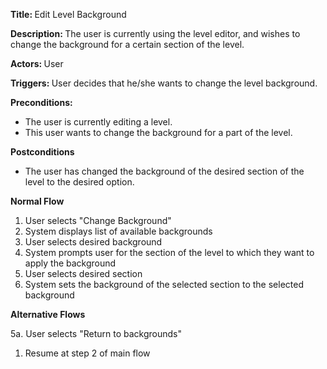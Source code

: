 <strong> Title: </strong>
Edit Level Background

<strong> Description: </strong>
The user is currently using the level editor, and wishes to change the background for a certain section of the level.

<strong> Actors: </strong>
User

<strong> Triggers: </strong>
User decides that he/she wants to change the level background.

<strong> Preconditions: </strong>

<ul>
<li>The user is currently editing a level.</li>
<li>This user wants to change the background for a part of the level.</li>
</ul>

<strong> Postconditions </strong>

<ul>
<li>The user has changed the background of the desired section of the level to the desired option.</li>
</ul>

<strong> Normal Flow </strong>

<ol>
<li>User selects "Change Background"</li>
<li>System displays list of available backgrounds</li>
<li>User selects desired background</li>
<li>System prompts user for the section of the level to which they want to apply the background</li>
<li>User selects desired section</li>
<li>System sets the background of the selected section to the selected background</li>
</ol>

<strong> Alternative Flows </strong>

5a. User selects "Return to backgrounds"
<ol>
<li>Resume at step 2 of main flow</li>
</ol>
